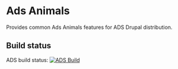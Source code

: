 Ads Animals
===========

Provides common Ads Animals features for ADS Drupal distribution.

Build status
------------
ADS build status:
[![ADS Build](https://travis-ci.org/mycognitive/ads_animals.png "ADS Build")](https://travis-ci.org/mycognitive/ads_animals)